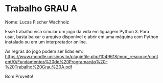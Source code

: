 # Trabalho GRAU A

Nome: Lucas Fischer Wachholz <br />

Esse trabalho visa simular um jogo da vida em liguagem Python 3. Para usar, basta baixar o arquivo disponível e abrir em uma máquina com Python instalado ou em um interpretador online. 

As regras do jogo podem ser lidas em: https://www.moodle.unisinos.br/pluginfile.php/1049618/mod_resource/content/0/Fundamentos%20de%20Programação%20-%20Trabalho%20Grau%20A.pdf

Bom Proveito!
